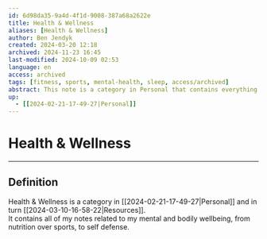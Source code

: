 ```yaml
---
id: 6d98da35-9a4d-4f1d-9008-387a68a2622e
title: Health & Wellness
aliases: [Health & Wellness]
author: Ben Jendyk
created: 2024-03-20 12:18
archived: 2024-11-23 16:45
last-modified: 2024-10-09 02:53
language: en
access: archived
tags: [fitness, sports, mental-health, sleep, access/archived]
abstract: This note is a category in Personal that contains everything related to my bodily, and mental health. Let it be sports, nutrition, sleep, or even self-defense.
up:
  - [[2024-02-21-17-49-27|Personal]]
---
```


# Health & Wellness

--- 

## Definition

Health & Wellness is a category in [[2024-02-21-17-49-27|Personal]] and in turn [[2024-03-10-16-58-22|Resources]].  
It contains all of my notes related to my mental and bodily wellbeing, from nutrition over sports, to self defense.
